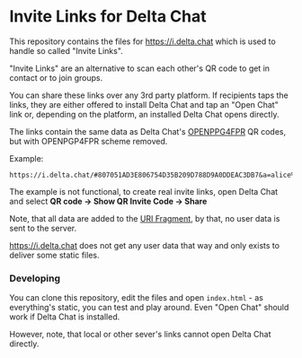 # Invite Links for Delta Chat

This repository contains the files for <https://i.delta.chat>
which is used to handle so called "Invite Links".

"Invite Links" are an alternative
to scan each other's QR code to get in contact or to join groups.

You can share these links over any 3rd party platform.
If recipients taps the links, they are
either offered to install Delta Chat and tap an "Open Chat" link
or, depending on the platform, an installed Delta Chat opens directly.

The links contain the same data as Delta Chat's [OPENPPG4FPR](https://github.com/deltachat/interface/blob/master/uri-schemes.md#openpgp4fpr-) QR codes,
but with OPENPGP4FPR scheme removed.

Example:

```
https://i.delta.chat/#807051AD3E806754D35B209D788D9A0DDEAC3DB7&a=alice%40example.org&n=&i=7c5GSncKpIf&s=56k2HTPQCMd
```

The example is not functional, to create real invite links,
open Delta Chat and select **QR code → Show QR Invite Code → Share**

Note, that all data are added to the [URI Fragment](https://en.wikipedia.org/wiki/URI_fragment),
by that, no user data is sent to the server.

<https://i.delta.chat> does not get any user data that way
and only exists to deliver some static files.


### Developing

You can clone this repository, edit the files and open `index.html` -
as everything's static, you can test and play around.
Even "Open Chat" should work if Delta Chat is installed.

However, note, that local or other sever's links cannot open Delta Chat directly.
